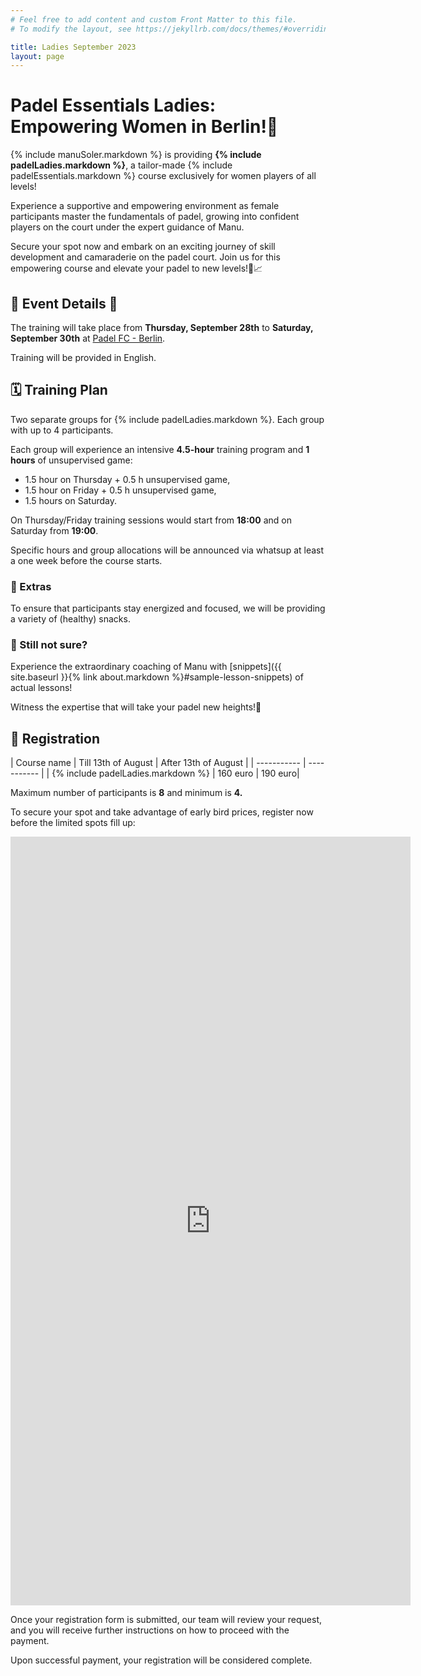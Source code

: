 ```yaml
---
# Feel free to add content and custom Front Matter to this file.
# To modify the layout, see https://jekyllrb.com/docs/themes/#overriding-theme-defaults

title: Ladies September 2023
layout: page
---
```

# Padel Essentials Ladies: Empowering Women in Berlin!👭

{% include manuSoler.markdown %} is providing **{% include padelLadies.markdown %}**, a tailor-made {% include padelEssentials.markdown %} course exclusively for women players of all levels!

Experience a supportive and empowering environment as female participants master the fundamentals of padel, growing into confident players on the court under the expert guidance of Manu.

Secure your spot now and embark on an exciting journey of skill development and camaraderie on the padel court. Join us for this empowering course and elevate your padel to new levels!🎾📈

## 📅 Event Details 📍

The training will take place from **Thursday, September 28th** to **Saturday, September 30th** at <a href="https://padelfc.com/" target="_blank">Padel FC - Berlin</a>.

Training will be provided in English.

## 🗓️ Training Plan
Two separate groups for {% include padelLadies.markdown %}. Each group with up to 4 participants. 

Each group will experience an intensive **4.5-hour** training program and **1 hours** of unsupervised game:

- 1.5 hour on Thursday + 0.5 h unsupervised game,   
- 1.5 hour on Friday + 0.5 h unsupervised game,
- 1.5 hours on Saturday. 

On Thursday/Friday training sessions would start from **18:00** and on Saturday from **19:00**.

Specific hours and group allocations will be announced via whatsup at least a one week before the course starts.

### 🎁 Extras

To ensure that participants stay energized and focused, we will be providing a variety of (healthy) snacks.

### 🤷‍ Still not sure?
Experience the extraordinary coaching of Manu with [snippets]({{ site.baseurl }}{% link about.markdown %}#sample-lesson-snippets) of actual lessons!

Witness the expertise that will take your padel new heights!🚀

## 📝 Registration

| Course name     | Till 13th of August | After 13th of August |
| -----------        | ----------- |
| {% include padelLadies.markdown %}         | 160 euro       | 190 euro|

Maximum number of participants is **8** and minimum is **4.** 

To secure your spot and take advantage of early bird prices, register now before the limited spots fill up:

<iframe src="https://docs.google.com/forms/d/e/1FAIpQLSd-T-9R9TglCp1CjvMoJi6KpM76KJNFjsGwZevRrG85IR_dyg/viewform?embedded=true" width="640" height="1230" frameborder="0" marginheight="0" marginwidth="0">Loading…</iframe>

Once your registration form is submitted, our team will review your request, and you will receive further instructions on how to proceed with the payment.

Upon successful payment, your registration will be considered complete.

